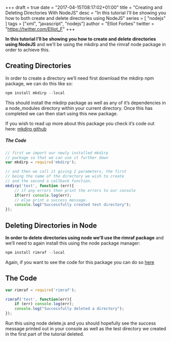 +++
draft = true
date = "2017-04-15T08:17:02+01:00"
title = "Creating and Deleting Directories With NodeJS"
desc = "In this tutorial I'll be showing you how to both create and delete directories using NodeJS"
series = [ "nodejs" ]
tags = ["xml", "javascript", "nodejs"]
author = "Elliot Forbes"
twitter = "https://twitter.com/Elliot_F"
+++

<strong>In this tutorial I’ll be showing you how to create and delete directories using NodeJS</strong> and we’ll be using the mkdirp and the rimraf node package in order to achieve this.

## Creating Directories

In order to create a directory we’ll need first download the mkdirp npm package, we can do this like so: 

~~~js
npm install mkdirp --local
~~~

This should install the mkdirp package as well as any of it’s dependencies in a node_modules directory within your current directory. Once this has completed we can then start using this new package.

If you wish to read up more about this package you check it’s code out here: <a href=”https://github.com/substack/node-mkdirp” target=”_blank”>mkdirp github</a>

<h5>The Code</h5>

~~~js
// first we import our newly installed mkdirp
// package so that we can use it further down
var mkdirp = require('mkdirp');

// and then we call it giving 2 parameters, the first
// being the name of the directory we wish to create
// and the second a callback function.
mkdirp('test', function (err){
    // if any errors then print the errors to our console
    if(err) console.log(err);
    // else print a success message.
    console.log("Successfully created test directory");
});
~~~


<h2>Deleting Directories in Node</h2>

<strong>In order to delete directories using node we’ll use the rimraf package</strong> and we’ll need to again install this using the node package manager: 

~~~js
npm install rimraf --local
~~~

Again, if you want to see the code for this package you can do so <a href=”https://github.com/isaacs/rimraf” target=”_blank”>here</a>

## The Code

~~~js
var rimraf = require('rimraf');

rimraf('test', function(err){
    if (err) console.log(err);
    console.log("Successfully deleted a directory");
});
~~~


Run this using node delete.js and you should hopefully see the success message printed out in your console as well as the test directory we created in the first part of the tutorial deleted.

